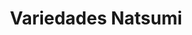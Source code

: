 ---
title: "Variedades Natsumi"
url: /quezaltepeque/variedades-natsumi-colonia-el-rosal-1-parqueo-el-rosal-pasaje-b/
shop: Dorfladen
---